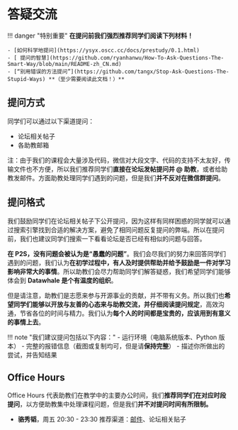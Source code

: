 # 答疑交流

!!! danger "特别重要"
    **在提问前我们强烈推荐同学们阅读下列材料！**

    - [如何科学地提问](https://ysyx.oscc.cc/docs/prestudy/0.1.html)
    - [ 提问的智慧](https://github.com/ryanhanwu/How-To-Ask-Questions-The-Smart-Way/blob/main/README-zh_CN.md)
    - [“别用错误的方法提问”](https://github.com/tangx/Stop-Ask-Questions-The-Stupid-Ways) **（至少需要阅读此文档！）**

## 提问方式

同学们可以通过以下渠道提问：

- 论坛相关帖子
- 各助教邮箱

注：由于我们的课程会大量涉及代码，微信对大段文字、代码的支持不太友好，传输文件也不方便，所以我们推荐同学们**直接在论坛发帖提问并 @ 助教**，或者给助教发邮件。方面助教处理同学们遇到的问题，但是我们**并不反对在微信群提问**。

## 提问格式

我们鼓励同学们在论坛相关帖子下公开提问，因为这样有同样困惑的同学就可以通过搜索引擎找到合适的解决方案，避免了相同问题反复提问的弊端。所以在提问前，我们也建议同学们搜索一下看看论坛是否已经有相似的问题与回答。

**在 P2S，没有问题会被认为是“愚蠢的问题”**。我们会尽我们的努力来回答同学们遇到的问题，我们认为**在初学过程中，有人及时提供帮助并给予鼓励是一件对学习影响非常大的事情**。所以助教们会尽力帮助同学们解答疑惑，我们希望同学们能够体会到 **Datawhale 是个有温度的组织**。

但是请注意，助教们是志愿来参与开源事业的贡献，并不带有义务。所以我们也**希望同学们能够以开放与友善的心态来与助教交流，并仔细阅读提问规定**，高效沟通，节省各位的时间与精力。我们认为**每个人的时间都是宝贵的，应该用到有意义的事情上去**。

!!! note "我们建议提问包括以下内容："
    - 运行环境（电脑系统版本、Python 版本）
    - 完整的报错信息（截图或复制均可，但是请**保持完整**）
    - 描述你所做出的尝试，并告知结果

## Office Hours

Office Hours 代表助教们在教学中的主要办公时间，我们**推荐同学们在对应时段提问**，以方便助教集中处理课程问题，但是我们**并不对提问时间有所限制。**

- **骆秀韬**，周五 20:30 - 23:30
  推荐渠道：[邮件](mailto:epsilon_luoo@outlook.com)、论坛相关贴子
